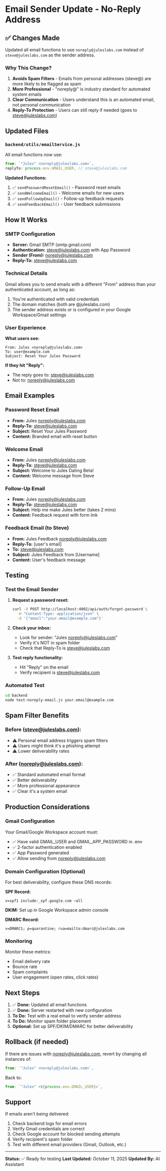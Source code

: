# Email Sender Update - No-Reply Address

## ✅ Changes Made

Updated all email functions to use `noreply@juleslabs.com` instead of `steve@juleslabs.com` as the sender address.

### Why This Change?

1. **Avoids Spam Filters** - Emails from personal addresses (steve@) are more likely to be flagged as spam
2. **More Professional** - "noreply@" is industry standard for automated system emails
3. **Clear Communication** - Users understand this is an automated email, not personal communication
4. **Reply-To Protection** - Users can still reply if needed (goes to steve@juleslabs.com)

## Updated Files

### `backend/utils/emailService.js`

All email functions now use:

```javascript
from: `"Jules" <noreply@juleslabs.com>`,
replyTo: process.env.GMAIL_USER, // steve@juleslabs.com
```

**Updated Functions:**
1. ✅ `sendPasswordResetEmail()` - Password reset emails
2. ✅ `sendWelcomeEmail()` - Welcome emails for new users
3. ✅ `sendFollowUpEmail()` - Follow-up feedback requests
4. ✅ `sendFeedbackEmail()` - User feedback submissions

## How It Works

### SMTP Configuration
- **Server:** Gmail SMTP (smtp.gmail.com)
- **Authentication:** steve@juleslabs.com with App Password
- **Sender (From):** noreply@juleslabs.com
- **Reply-To:** steve@juleslabs.com

### Technical Details

Gmail allows you to send emails with a different "From" address than your authenticated account, as long as:
1. You're authenticated with valid credentials
2. The domain matches (both are @juleslabs.com)
3. The sender address exists or is configured in your Google Workspace/Gmail settings

### User Experience

**What users see:**
```
From: Jules <noreply@juleslabs.com>
To: user@example.com
Subject: Reset Your Jules Password
```

**If they hit "Reply":**
- The reply goes to: steve@juleslabs.com
- Not to: noreply@juleslabs.com

## Email Examples

### Password Reset Email
- **From:** Jules <noreply@juleslabs.com>
- **Reply-To:** steve@juleslabs.com
- **Subject:** Reset Your Jules Password
- **Content:** Branded email with reset button

### Welcome Email
- **From:** Jules <noreply@juleslabs.com>
- **Reply-To:** steve@juleslabs.com
- **Subject:** Welcome to Jules Dating Beta!
- **Content:** Welcome message from Steve

### Follow-Up Email
- **From:** Jules <noreply@juleslabs.com>
- **Reply-To:** steve@juleslabs.com
- **Subject:** Help me make Jules better (takes 2 mins)
- **Content:** Feedback request with form link

### Feedback Email (to Steve)
- **From:** Jules Feedback <noreply@juleslabs.com>
- **Reply-To:** [user's email]
- **To:** steve@juleslabs.com
- **Subject:** Jules Feedback from [Username]
- **Content:** User's feedback message

## Testing

### Test the Email Sender

1. **Request a password reset:**
   ```bash
   curl -X POST http://localhost:4002/api/auth/forgot-password \
     -H "Content-Type: application/json" \
     -d '{"email":"your.email@example.com"}'
   ```

2. **Check your inbox:**
   - Look for sender: "Jules <noreply@juleslabs.com>"
   - Verify it's NOT in spam folder
   - Check that Reply-To is steve@juleslabs.com

3. **Test reply functionality:**
   - Hit "Reply" on the email
   - Verify recipient is steve@juleslabs.com

### Automated Test

```bash
cd backend
node test-noreply-email.js your.email@example.com
```

## Spam Filter Benefits

### Before (steve@juleslabs.com):
- ⚠️ Personal email address triggers spam filters
- ⚠️ Users might think it's a phishing attempt
- ⚠️ Lower deliverability rates

### After (noreply@juleslabs.com):
- ✅ Standard automated email format
- ✅ Better deliverability
- ✅ More professional appearance
- ✅ Clear it's a system email

## Production Considerations

### Gmail Configuration
Your Gmail/Google Workspace account must:
- ✅ Have valid GMAIL_USER and GMAIL_APP_PASSWORD in .env
- ✅ 2-factor authentication enabled
- ✅ App Password generated
- ✅ Allow sending from noreply@juleslabs.com

### Domain Configuration (Optional)
For best deliverability, configure these DNS records:

**SPF Record:**
```
v=spf1 include:_spf.google.com ~all
```

**DKIM:** Set up in Google Workspace admin console

**DMARC Record:**
```
v=DMARC1; p=quarantine; rua=mailto:dmarc@juleslabs.com
```

### Monitoring

Monitor these metrics:
- Email delivery rate
- Bounce rate
- Spam complaints
- User engagement (open rates, click rates)

## Next Steps

1. ✅ **Done:** Updated all email functions
2. ✅ **Done:** Server restarted with new configuration
3. **To Do:** Test with a real email to verify sender address
4. **To Do:** Monitor spam folder placement
5. **Optional:** Set up SPF/DKIM/DMARC for better deliverability

## Rollback (if needed)

If there are issues with noreply@juleslabs.com, revert by changing all instances of:

```javascript
from: `"Jules" <noreply@juleslabs.com>`,
```

Back to:

```javascript
from: `"Jules" <${process.env.GMAIL_USER}>`,
```

## Support

If emails aren't being delivered:
1. Check backend logs for email errors
2. Verify Gmail credentials are correct
3. Check Google account for blocked sending attempts
4. Verify recipient's spam folder
5. Test with different email providers (Gmail, Outlook, etc.)

---

**Status:** ✅ Ready for testing
**Last Updated:** October 11, 2025
**Updated By:** AI Assistant

